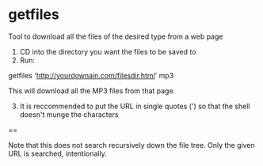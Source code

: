 # getfiles
Tool to download all the files of the desired type from a web page

1) CD into the directory you want the files to be saved to
2) Run:

getfiles 'http://yourdownain.com/filesdir.html' mp3

This will download all the MP3 files from that page.

3) It is reccommended to put the URL in single quotes (') so that the shell doesn't munge the characters

==

Note that this does not search recursively down the file tree. Only the given URL is searched, intentionally.

